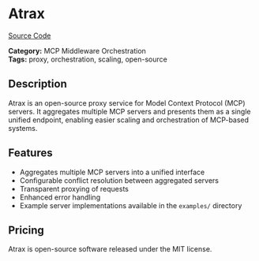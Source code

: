 # Atrax

[Source Code](https://github.com/metcalfc/atrax)

**Category:** MCP Middleware Orchestration  
**Tags:** proxy, orchestration, scaling, open-source

## Description
Atrax is an open-source proxy service for Model Context Protocol (MCP) servers. It aggregates multiple MCP servers and presents them as a single unified endpoint, enabling easier scaling and orchestration of MCP-based systems.

## Features
- Aggregates multiple MCP servers into a unified interface
- Configurable conflict resolution between aggregated servers
- Transparent proxying of requests
- Enhanced error handling
- Example server implementations available in the `examples/` directory

## Pricing
Atrax is open-source software released under the MIT license.

